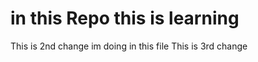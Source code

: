 # in this Repo this is learning
This is 2nd change im doing in this file
This is 3rd change





















